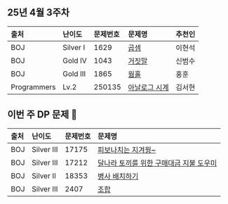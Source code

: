 ## 25년 4월 3주차
|출처|난이도|문제번호|문제명|추천인|
|:---|:---|:---|:---|:---|
|BOJ|Silver I|1629|[곱셈](https://www.acmicpc.net/problem/1629)|이현석|
|BOJ|Gold IV|1043|[거짓말](https://www.acmicpc.net/problem/1043)|신범수|
|BOJ|Gold III|1865|[웜홀](https://www.acmicpc.net/problem/1865)|홍훈|
|Programmers|Lv.2|250135|[아날로그 시계](https://school.programmers.co.kr/learn/courses/30/lessons/250135)|김서현|

## 이번 주 DP 문제 🙈
|출처|난이도|문제번호|문제명|
|:---|:---|:---|:---|
|BOJ|Silver III|17175|[피보나치는 지겨웡~](https://www.acmicpc.net/problem/17175)|
|BOJ|Silver III|17212|[달나라 토끼를 위한 구매대금 지불 도우미](https://www.acmicpc.net/problem/17212)|
|BOJ|Silver II|18353|[병사 배치하기](https://www.acmicpc.net/problem/18353)|
|BOJ|Silver III|2407|[조합](https://www.acmicpc.net/problem/2407)|
